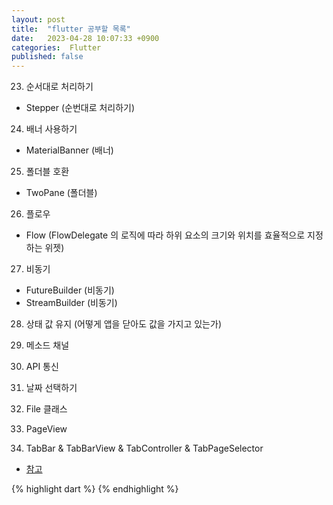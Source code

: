 ```yaml
---
layout: post
title:  "flutter 공부할 목록"
date:   2023-04-28 10:07:33 +0900
categories:  Flutter
published: false
---
```


23. 순서대로 처리하기
- Stepper (순번대로 처리하기)

24. 배너 사용하기
- MaterialBanner (배너)

25. 폴더블 호환
- TwoPane (폴더블)

26. 플로우
- Flow (FlowDelegate 의 로직에 따라 하위 요소의 크기와 위치를 효율적으로 지정하는 위젯)

27. 비동기
- FutureBuilder (비동기)
- StreamBuilder (비동기)

28. 상태 값 유지 (어떻게 앱을 닫아도 값을 가지고 있는가)

29. 메소드 채널

30. API 통신

31. 날짜 선택하기

32. File 클래스

33. PageView

34. TabBar & TabBarView & TabController & TabPageSelector

- [참고]()

{% highlight dart %}
{% endhighlight %}